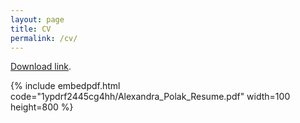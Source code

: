 ```yaml
---
layout: page
title: CV
permalink: /cv/
---
```

<!---
To get this link, upload to dropbox and then open the file on the dropbox website. Click sharing and then generate the link. Use that link below. Make sure that the link is of the form: https://www.dropbox.com/s/ALPHANUMERICSTRING/fname.pdf
-->
[Download link](https://www.dropbox.com/s/1ypdrf2445cg4hh/Alexandra_Polak_Resume.pdf?dl=0).

{% include embedpdf.html code="1ypdrf2445cg4hh/Alexandra_Polak_Resume.pdf" width=100 height=800 %}
